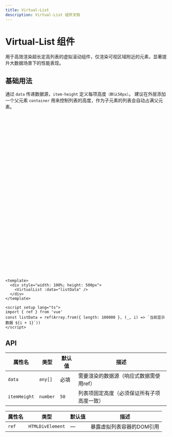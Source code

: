 ```yaml
---
title: Virtual-List
description: Virtual-List 组件文档
---
```


<script setup> 
import VirtualList from '../../src/components/Virtual-List/FixedVList.vue' 
import { ref } from 'vue'

const listData = ref(Array.from({ length: 10000 }, (_, i) => `当前显示数据 ${i + 1}`))
</script>

# Virtual-List 组件

用于高效渲染超长定高列表的虚拟滚动组件，仅渲染可视区域附近的元素，显著提升大数据场景下的性能表现。

## 基础用法

通过 `data` 传递数据源，`item-height` 定义每项高度`（默认50px）`。
建议在外层添加一个父元素 `container` 用来控制列表的高度，作为子元素的列表会自动占满父元素。

<div style="width: 100%; height: 500px">
<VirtualList :data="listData"/>
</div>

```vue
<template>
  <div style="width: 100%; height: 500px">
    <VirtualList :data="listData" />
  </div>
</template>

<script setup lang="ts">
import { ref } from 'vue'
const listData = ref(Array.from({ length: 100000 }, (_, i) => `当前显示数据 ${i + 1}`))
</script>
```

## API

| 属性名       | 类型     | 默认值 | 描述                                       |
| ------------ | -------- | ------ | ------------------------------------------ |
| `data`       | `any[]`  | 必填   | 需要渲染的数据源（响应式数据需使用ref）    |
| `itemHeight` | `number` | `50`   | 列表项固定高度（必须保证所有子项高度一致） |

| 属性名 | 类型             | 默认值 | 描述                      |
| ------ | ---------------- | ------ | ------------------------- |
| `ref`  | `HTMLDivElement` | —      | 暴露虚拟列表容器的DOM引用 |
